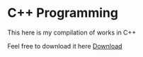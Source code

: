 # **C++ Programming**
This here is my compilation of works in C++

Feel free to download it here [Download](https://github.com/Pipaolo/School_Stuff/archive/C%23.zip)
